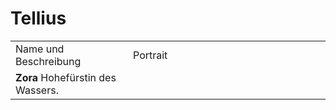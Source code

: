 # Tellius

<table>
<tr><td>Name und Beschreibung</td><td width="300">Portrait</td></tr>
<tr><td><b>Zora</b> Hohefürstin des Wassers.</td><td><img src="" alt="" /></td></tr>
</table>